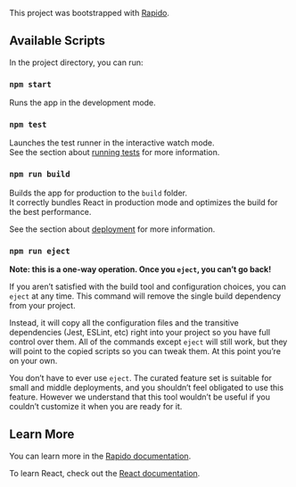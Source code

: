 This project was bootstrapped with [Rapido](https://github.com/rapidojs/rapido).

## Available Scripts

In the project directory, you can run:

### `npm start`

Runs the app in the development mode.

### `npm test`

Launches the test runner in the interactive watch mode.<br />
See the section about [running tests](https://rapidojs.dev/docs/running-tests) for more information.

### `npm run build`

Builds the app for production to the `build` folder.<br />
It correctly bundles React in production mode and optimizes the build for the best performance.

See the section about [deployment](https://rapidojs.dev/docs/deployment) for more information.

### `npm run eject`

**Note: this is a one-way operation. Once you `eject`, you can’t go back!**

If you aren’t satisfied with the build tool and configuration choices, you can `eject` at any time. This command will remove the single build dependency from your project.

Instead, it will copy all the configuration files and the transitive dependencies (Jest, ESLint, etc) right into your project so you have full control over them. All of the commands except `eject` will still work, but they will point to the copied scripts so you can tweak them. At this point you’re on your own.

You don’t have to ever use `eject`. The curated feature set is suitable for small and middle deployments, and you shouldn’t feel obligated to use this feature. However we understand that this tool wouldn’t be useful if you couldn’t customize it when you are ready for it.

## Learn More

You can learn more in the [Rapido documentation](https://rapidojs.dev/docs/getting-started).

To learn React, check out the [React documentation](https://reactjs.org/).
